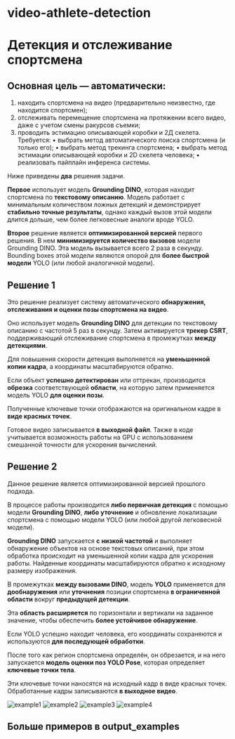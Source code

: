 # video-athlete-detection

# Детекция и отслеживание спортсмена
## Основная цель — автоматически:
1. находить спортсмена на видео (предварительно неизвестно, где находится спортсмен);
2. отслеживать перемещение спортсмена на протяжении всего видео, даже с учетом смены ракурсов
съемки;
3. проводить эстимацию описывающей коробки и 2Д скелета.
Требуется:
• выбрать метод автоматического поиска спортсмена (и только его);
• выбрать метод трекинга спортсмена;
• выбрать метод эстимации описывающей коробки и 2D скелета человека;
• реализовать пайплайн инференса системы.

Ниже приведены **два** решения задачи.

**Первое** использует модель **Grounding DINO**, которая находит спортсмена по **текстовому описанию**. Модель работает с минимальным количеством ложных детекций и демонстрирует **стабильно точные результаты**, однако каждый вызов этой модели длится дольше, чем более легковесные аналоги вроде YOLO.

**Второе** решение является **оптимизированной версией** первого решения. В нем **минимизируется количество вызовов** модели Grounding DINO. Эта модель вызывается всего 2 раза в секунду. Bounding boxes этой модели являются опорой для **более быстрой модели** YOLO (или любой аналогичной модели).

## Решение 1
Это решение реализует систему автоматического **обнаружения, отслеживания и оценки позы спортсмена на видео**.

Оно использует модель **Grounding DINO** для детекции по текстовому описанию с частотой 5 раз в секунду.
Затем активируется **трекер CSRT**, поддерживающий отслеживание спортсмена в промежутках **между детекциями**.

Для повышения скорости детекция выполняется на **уменьшенной копии кадра**, а координаты масштабируются обратно.

Если объект **успешно детектирован** или оттрекан, производится **обрезка** соответствующей **области**, на которую затем применяется модель YOLO **для оценки позы**.

Полученные ключевые точки отображаются на оригинальном кадре в **виде красных точек**.

Готовое видео записывается **в выходной файл**. Также в коде учитывается возможность работы на GPU с использованием смешанной точности для ускорения вычислений.

## Решение 2
Данное решение является оптимизированной версией прошлого подхода. 

В процессе работы производится **либо первичная детекция** с помощью модели **Grounding DINO**, **либо уточнение** и обновление локализации спортсмена с помощью модели YOLO (или любой другой легковесной модели).

**Grounding DINO** запускается **с низкой частотой** и выполняет обнаружение объектов на основе текстовых описаний, при этом обработка происходит на уменьшенной копии кадра для ускорения работы. Найденные координаты масштабируются обратно к исходному размеру изображения.

В промежутках **между вызовами DINO**, модель **YOLO** применяется для **дообнаружения** или **уточнения** позиции спортсмена **в ограниченной области** вокруг **предыдущей детекции**.

Эта **область расширяется** по горизонтали и вертикали на заданное значение, чтобы обеспечить **более устойчивое обнаружение**.

Если YOLO успешно находит человека, его координаты сохраняются и используются **для последующей обработки**.

После того как регион спортсмена определён, он обрезается, и на него запускается **модель оценки поз YOLO Pose**, которая определяет **ключевые точки тела**.

Эти ключевые точки наносятся на исходный кадр в виде красных точек. Обработанные кадры записываются **в выходное видео**.

![example1](https://github.com/user-attachments/assets/f17883f9-f5f2-40c5-a0c3-07639893c5ff)
![example2](https://github.com/user-attachments/assets/9beb311f-9cb2-4631-8a1f-d12222458eb2)
![example3](https://github.com/user-attachments/assets/afb86ae9-224a-4466-8b7d-a2177c9b20d2)
![example4](https://github.com/user-attachments/assets/a84bc3b5-6253-4091-97de-73c5441c531d)

## Больше примеров в output_examples


